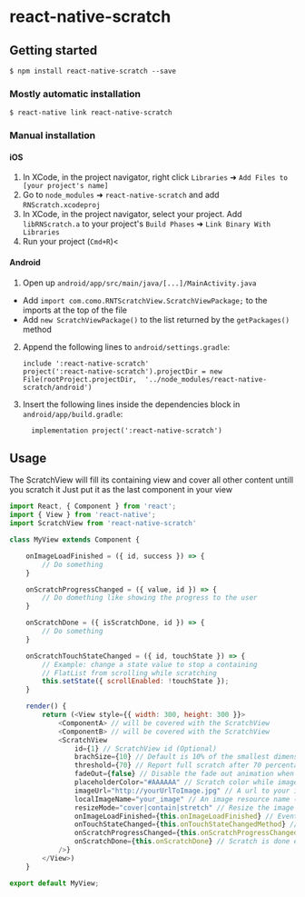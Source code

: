 
# react-native-scratch

## Getting started

`$ npm install react-native-scratch --save`

### Mostly automatic installation

`$ react-native link react-native-scratch`

### Manual installation


#### iOS

1. In XCode, in the project navigator, right click `Libraries` ➜ `Add Files to [your project's name]`
2. Go to `node_modules` ➜ `react-native-scratch` and add `RNScratch.xcodeproj`
3. In XCode, in the project navigator, select your project. Add `libRNScratch.a` to your project's `Build Phases` ➜ `Link Binary With Libraries`
4. Run your project (`Cmd+R`)<

#### Android

1. Open up `android/app/src/main/java/[...]/MainActivity.java`
  - Add `import com.como.RNTScratchView.ScratchViewPackage;` to the imports at the top of the file
  - Add `new ScratchViewPackage()` to the list returned by the `getPackages()` method
2. Append the following lines to `android/settings.gradle`:
  	```
  	include ':react-native-scratch'
  	project(':react-native-scratch').projectDir = new File(rootProject.projectDir, 	'../node_modules/react-native-scratch/android')
  	```
3. Insert the following lines inside the dependencies block in `android/app/build.gradle`:
  	```
      implementation project(':react-native-scratch')
  	```


## Usage

The ScratchView will fill its containing view and cover all other content untill you scratch it
Just put it as the last component in your view
```javascript
import React, { Component } from 'react';
import { View } from 'react-native';
import ScratchView from 'react-native-scratch'

class MyView extends Component {

	onImageLoadFinished = ({ id, success }) => {
		// Do something
	}

	onScratchProgressChanged = ({ value, id }) => {
		// Do domething like showing the progress to the user
	}

	onScratchDone = ({ isScratchDone, id }) => {
		// Do something
	}

	onScratchTouchStateChanged = ({ id, touchState }) => {
		// Example: change a state value to stop a containing
		// FlatList from scrolling while scratching
		this.setState({ scrollEnabled: !touchState });
	}

	render() {
		return (<View style={{ width: 300, height: 300 }}>
			<ComponentA> // will be covered with the ScratchView
			<ComponentB> // will be covered with the ScratchView
			<ScratchView
				id={1} // ScratchView id (Optional)
				brachSize={10} // Default is 10% of the smallest dimension (width/height)
				threshold={70} // Report full scratch after 70 percentage, change as you see fit. Default is 50
				fadeOut={false} // Disable the fade out animation when scratch is done. default is true
				placeholderColor="#AAAAAA" // Scratch color while image is loading (or while image not present)
				imageUrl="http://yourUrlToImage.jpg" // A url to your image (Optional)
				localImageName="your_image" // An image resource name (without the extension like '.png/jpg etc') in the native bundle of the app (drawble for Android, Images.xcassets in iOS) (Optional)
				resizeMode="cover|contain|stretch" // Resize the image to fit or fill the scratch view
				onImageLoadFinished={this.onImageLoadFinished} // Event to indicate that the image has done loading
				onTouchStateChanged={this.onTouchStateChangedMethod} // Touch event (to stop a containing FlatList for example)
				onScratchProgressChanged={this.onScratchProgressChanged} // Scratch progress event while scratching
				onScratchDone={this.onScratchDone} // Scratch is done event
			/>}
		</View>)
	}

export default MyView;
```
